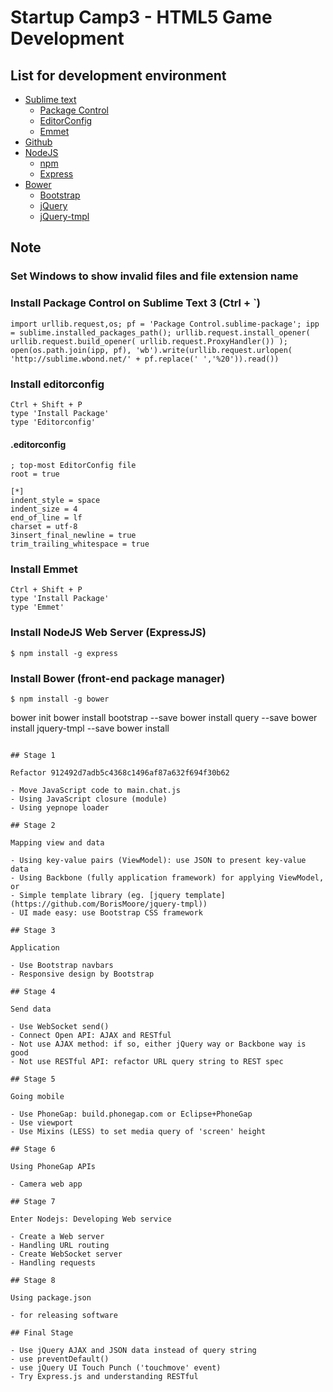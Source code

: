 # Startup Camp3 - HTML5 Game Development

## List for development environment

- [Sublime text](http://www.sublimetext.com/3)
	- [Package Control](https://sublime.wbond.net/)
	- [EditorConfig](http://editorconfig.org/)
	- [Emmet](http://emmet.io)
- [Github](https://github.com)
- [NodeJS](http://nodejs.org/)
	- [npm](https://npmjs.org/)
	- [Express](http://expressjs.com)
- [Bower](http://bower.io)
	- [Bootstrap](http://getbootstrap.com)
	- [jQuery](http://jquery.com)
	-	[jQuery-tmpl](https://github.com/BorisMoore/jquery-tmpl)

## Note

### Set Windows to show invalid files and file extension name

### Install Package Control on Sublime Text 3 (Ctrl + `)
```
import urllib.request,os; pf = 'Package Control.sublime-package'; ipp = sublime.installed_packages_path(); urllib.request.install_opener( urllib.request.build_opener( urllib.request.ProxyHandler()) ); open(os.path.join(ipp, pf), 'wb').write(urllib.request.urlopen( 'http://sublime.wbond.net/' + pf.replace(' ','%20')).read())
```

### Install editorconfig
```
Ctrl + Shift + P
type 'Install Package'
type 'Editorconfig'
```

#### .editorconfig
```
; top-most EditorConfig file
root = true

[*]
indent_style = space
indent_size = 4
end_of_line = lf
charset = utf-8
3insert_final_newline = true
trim_trailing_whitespace = true
```

### Install Emmet
```
Ctrl + Shift + P
type 'Install Package'
type 'Emmet'
```

### Install NodeJS Web Server (ExpressJS)
```
$ npm install -g express
```

### Install Bower (front-end package manager)
```
$ npm install -g bower
```
bower init
bower install bootstrap --save
bower install query --save
bower install jquery-tmpl --save
bower install
```

## Stage 1

Refactor 912492d7adb5c4368c1496af87a632f694f30b62

- Move JavaScript code to main.chat.js
- Using JavaScript closure (module)
- Using yepnope loader

## Stage 2

Mapping view and data

- Using key-value pairs (ViewModel): use JSON to present key-value data
- Using Backbone (fully application framework) for applying ViewModel, or
- Simple template library (eg. [jquery template](https://github.com/BorisMoore/jquery-tmpl))
- UI made easy: use Bootstrap CSS framework

## Stage 3

Application

- Use Bootstrap navbars
- Responsive design by Bootstrap

## Stage 4

Send data

- Use WebSocket send()
- Connect Open API: AJAX and RESTful
- Not use AJAX method: if so, either jQuery way or Backbone way is good
- Not use RESTful API: refactor URL query string to REST spec

## Stage 5

Going mobile

- Use PhoneGap: build.phonegap.com or Eclipse+PhoneGap
- Use viewport
- Use Mixins (LESS) to set media query of 'screen' height

## Stage 6

Using PhoneGap APIs

- Camera web app

## Stage 7

Enter Nodejs: Developing Web service

- Create a Web server
- Handling URL routing
- Create WebSocket server
- Handling requests

## Stage 8

Using package.json

- for releasing software

## Final Stage

- Use jQuery AJAX and JSON data instead of query string
- use preventDefault()
- use jQuery UI Touch Punch ('touchmove' event)
- Try Express.js and understanding RESTful

